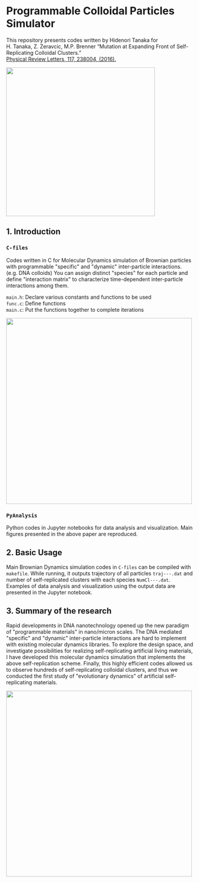 # Programmable Colloidal Particles Simulator
This repository presents codes written by Hidenori Tanaka for     
H. Tanaka, Z. Zeravcic, M.P. Brenner “Mutation at Expanding Front of Self-Replicating Colloidal Clusters.”     
[Physical Review Letters, 117, 238004, (2016).](https://journals.aps.org/prl/abstract/10.1103/PhysRevLett.117.238004)

<img src="https://github.com/hidetana18/Programmable-Colloidal-Particles-Simulator/blob/master/Images/repli.gif" width="400">

## 1. Introduction

### `C-files`

Codes written in C for Molecular Dynamics simulation of Brownian particles with programmable "specific" and "dynamic" inter-particle interactions. (e.g. DNA colloids) You can assign distinct "species" for each particle and define "interaction matrix" to characterize time-dependent inter-particle interactions among them.   

`main.h`: Declare various constants and functions to be used   
`func.c`: Define functions   
`main.c`: Put the functions together to complete iterations 

<img src="https://github.com/hidetana18/Programmable-Colloidal-Particles-Simulator/blob/master/Images/SelfRepScheme.jpeg" width="500">


### `PyAnalysis`

Python codes in Jupyter notebooks for data analysis and visualization. 
Main figures presented in the above paper are reproduced.


## 2. Basic Usage
Main Brownian Dynamics simulation codes in `C-files` can be compiled with `makefile`.
While running, it outputs trajectory of all particles `traj---.dat` and number of self-replicated clusters with each species `NumCl---.dat`. Examples of data analysis and visualization using the output data are presented in the Jupyter notebook.



## 3. Summary of the research
Rapid developments in DNA nanotechnology opened up the new paradigm of "programmable materials" in nano/micron scales. The  DNA mediated "specific" and "dynamic" inter-particle interactions are hard to implement with existing molecular dynamics libraries. To explore the design space, and investigate possibilities for realizing self-replicating artificial living materials, I have developed this molecular dynamics simulation that implements the above self-replication scheme. Finally, this highly efficient codes allowed us to observe hundreds of self-replicating colloidal clusters, and thus we conducted the first study of "evolutionary dynamics" of artificial self-replicating materials.

<img src="https://github.com/hidetana18/Programmable-Colloidal-Particles-Simulator/blob/master/Images/Col_meet_Bac.001.jpeg" width="500">


